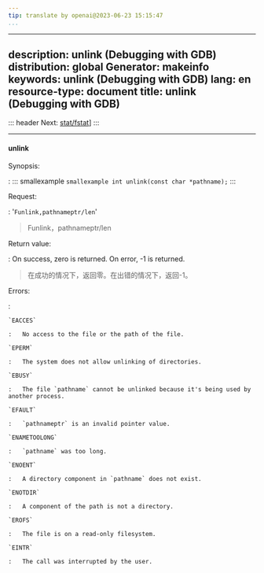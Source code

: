 ```yaml
---
tip: translate by openai@2023-06-23 15:15:47
...
```

---
description: unlink (Debugging with GDB)
distribution: global
Generator: makeinfo
keywords: unlink (Debugging with GDB)
lang: en
resource-type: document
title: unlink (Debugging with GDB)
----------------------------------

::: header
Next: [stat/fstat](stat_002ffstat.html#stat_002ffstat)]
:::

---

#### unlink

Synopsis:

:   ::: smallexample
``smallexample int unlink(const char *pathname);``
:::

Request:

:   '`Funlink,pathnameptr/len`'

> Funlink，pathnameptr/len

Return value:

:   On success, zero is returned. On error, -1 is returned.

> 在成功的情况下，返回零。在出错的情况下，返回-1。

Errors:

:

```
`EACCES`

:   No access to the file or the path of the file.

`EPERM`

:   The system does not allow unlinking of directories.

`EBUSY`

:   The file `pathname` cannot be unlinked because it's being used by another process.

`EFAULT`

:   `pathnameptr` is an invalid pointer value.

`ENAMETOOLONG`

:   `pathname` was too long.

`ENOENT`

:   A directory component in `pathname` does not exist.

`ENOTDIR`

:   A component of the path is not a directory.

`EROFS`

:   The file is on a read-only filesystem.

`EINTR`

:   The call was interrupted by the user.
```
